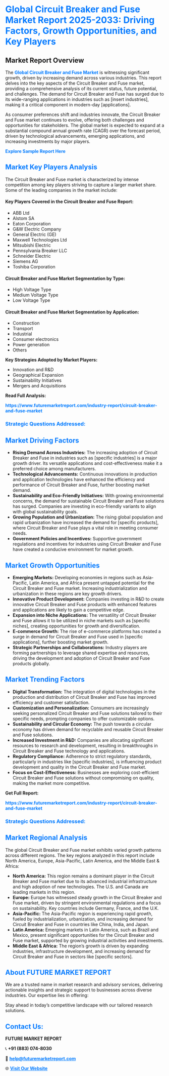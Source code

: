 <h1 style="color: #007BFF;">Global Circuit Breaker and Fuse Market Report 2025-2033: Driving Factors, Growth Opportunities, and Key Players</h1>

<section id="overview">
<h2>Market Report Overview</h2>
<p>The <a href="https://www.futuremarketreport.com/industry-report/circuit-breaker-and-fuse-market" style="color: #007BFF; text-decoration: none;"><strong>Global Circuit Breaker and Fuse Market</strong></a> is witnessing significant growth, driven by increasing demand across various industries. This report delves into the key aspects of the Circuit Breaker and Fuse market, providing a comprehensive analysis of its current status, future potential, and challenges. The demand for Circuit Breaker and Fuse has surged due to its wide-ranging applications in industries such as [insert industries], making it a critical component in modern-day [applications].</p>
<p>As consumer preferences shift and industries innovate, the Circuit Breaker and Fuse market continues to evolve, offering both challenges and opportunities for stakeholders. The global market is expected to expand at a substantial compound annual growth rate (CAGR) over the forecast period, driven by technological advancements, emerging applications, and increasing investments by major players.</p>
</section>

<section id="overview">
<p><a href="https://www.futuremarketreport.com/request-sample/reportId=98361" style="color: #007BFF; text-decoration: none;"><strong>Explore Sample Report Here</strong></a></p>
</section>

<section id="key-players">
<h2 style="color: #007BFF;">Market Key Players Analysis</h2>
<p>The Circuit Breaker and Fuse market is characterized by intense competition among key players striving to capture a larger market share. Some of the leading companies in the market include:</p>
<h4>Key Players Covered in the Circuit Breaker and Fuse Report:</h4>
<ul><li>ABB Ltd</li><li>Alstom SA</li><li>Eaton Corporation</li><li>G&amp;W Electric Company</li><li>General Electric (GE)</li><li>Maxwell Technologies Ltd</li><li>Mitsubishi Electric</li><li>Pennsylvania Breaker LLC</li><li>Schneider Electric</li><li>Siemens AG</li><li>Toshiba Corporation</li></ul>
<h4>Circuit Breaker and Fuse Market Segmentation by Type:</h4>
<ul><li>High Voltage Type</li><li>Medium Voltage Type</li><li>Low Voltage Type</li></ul>

<h4>Circuit Breaker and Fuse Market Segmentation by Application:</h4>
<ul><li>Construction</li><li>Transport</li><li>Industrial</li><li>Consumer electronics</li><li>Power generation</li><li>Others</li></ul>
<p><strong>Key Strategies Adopted by Market Players:</strong></p>
<ul>
<li>Innovation and R&D</li>
<li>Geographical Expansion</li>
<li>Sustainability Initiatives</li>
<li>Mergers and Acquisitions</li>
</ul>
</section>

<section>
<p><strong>Read Full Analysis: </strong></p><a href="https://www.futuremarketreport.com/industry-report/circuit-breaker-and-fuse-market" style="color: #007BFF; text-decoration: none;"><strong>https://www.futuremarketreport.com/industry-report/circuit-breaker-and-fuse-market</strong></a>
<h3 style="color: #007BFF;">Strategic Questions Addressed:</h3>
</section>

<section id="driving-factors">
<h2 style="color: #007BFF;">Market Driving Factors</h2>
<ul>
<li><strong>Rising Demand Across Industries:</strong> The increasing adoption of Circuit Breaker and Fuse in industries such as [specific industries] is a major growth driver. Its versatile applications and cost-effectiveness make it a preferred choice among manufacturers.</li>
<li><strong>Technological Advancements:</strong> Continuous innovations in production and application technologies have enhanced the efficiency and performance of Circuit Breaker and Fuse, further boosting market demand.</li>
<li><strong>Sustainability and Eco-Friendly Initiatives:</strong> With growing environmental concerns, the demand for sustainable Circuit Breaker and Fuse solutions has surged. Companies are investing in eco-friendly variants to align with global sustainability goals.</li>
<li><strong>Growing Population and Urbanization:</strong> The rising global population and rapid urbanization have increased the demand for [specific products], where Circuit Breaker and Fuse plays a vital role in meeting consumer needs.</li>
<li><strong>Government Policies and Incentives:</strong> Supportive government regulations and incentives for industries using Circuit Breaker and Fuse have created a conducive environment for market growth.</li>
</ul>
</section>

<section id="growth-opportunities">
<h2 style="color: #007BFF;">Market Growth Opportunities</h2>
<ul>
<li><strong>Emerging Markets:</strong> Developing economies in regions such as Asia-Pacific, Latin America, and Africa present untapped potential for the Circuit Breaker and Fuse market. Increasing industrialization and urbanization in these regions are key growth drivers.</li>
<li><strong>Innovative Product Development:</strong> Companies investing in R&D to create innovative Circuit Breaker and Fuse products with enhanced features and applications are likely to gain a competitive edge.</li>
<li><strong>Expansion into Niche Applications:</strong> The versatility of Circuit Breaker and Fuse allows it to be utilized in niche markets such as [specific niches], creating opportunities for growth and diversification.</li>
<li><strong>E-commerce Growth:</strong> The rise of e-commerce platforms has created a surge in demand for Circuit Breaker and Fuse used in [specific applications], further boosting market growth.</li>
<li><strong>Strategic Partnerships and Collaborations:</strong> Industry players are forming partnerships to leverage shared expertise and resources, driving the development and adoption of Circuit Breaker and Fuse products globally.</li>
</ul>
</section>

<section id="trending-factors">
<h2 style="color: #007BFF;">Market Trending Factors</h2>
<ul>
<li><strong>Digital Transformation:</strong> The integration of digital technologies in the production and distribution of Circuit Breaker and Fuse has improved efficiency and customer satisfaction.</li>
<li><strong>Customization and Personalization:</strong> Consumers are increasingly seeking personalized Circuit Breaker and Fuse solutions tailored to their specific needs, prompting companies to offer customizable options.</li>
<li><strong>Sustainability and Circular Economy:</strong> The push towards a circular economy has driven demand for recyclable and reusable Circuit Breaker and Fuse solutions.</li>
<li><strong>Increased Investment in R&D:</strong> Companies are allocating significant resources to research and development, resulting in breakthroughs in Circuit Breaker and Fuse technology and applications.</li>
<li><strong>Regulatory Compliance:</strong> Adherence to strict regulatory standards, particularly in industries like [specific industries], is influencing product development and quality in the Circuit Breaker and Fuse market.</li>
<li><strong>Focus on Cost-Effectiveness:</strong> Businesses are exploring cost-efficient Circuit Breaker and Fuse solutions without compromising on quality, making the market more competitive.</li>
</ul>
</section>

<section>
<p><strong>Get Full Report: </strong></p><a href="https://www.futuremarketreport.com/industry-report/circuit-breaker-and-fuse-market" style="color: #007BFF; text-decoration: none;"><strong>https://www.futuremarketreport.com/industry-report/circuit-breaker-and-fuse-market</strong></a>
<h3 style="color: #007BFF;">Strategic Questions Addressed:</h3>
</section>


<section id="regional-analysis">
<h2 style="color: #007BFF;">Market Regional Analysis</h2>
<p>The global Circuit Breaker and Fuse market exhibits varied growth patterns across different regions. The key regions analyzed in this report include North America, Europe, Asia-Pacific, Latin America, and the Middle East & Africa:</p>
<ul>
<li><strong>North America:</strong> This region remains a dominant player in the Circuit Breaker and Fuse market due to its advanced industrial infrastructure and high adoption of new technologies. The U.S. and Canada are leading markets in this region.</li>
<li><strong>Europe:</strong> Europe has witnessed steady growth in the Circuit Breaker and Fuse market, driven by stringent environmental regulations and a focus on sustainability. Key countries include Germany, France, and the U.K.</li>
<li><strong>Asia-Pacific:</strong> The Asia-Pacific region is experiencing rapid growth, fueled by industrialization, urbanization, and increasing demand for Circuit Breaker and Fuse in countries like China, India, and Japan.</li>
<li><strong>Latin America:</strong> Emerging markets in Latin America, such as Brazil and Mexico, present significant opportunities for the Circuit Breaker and Fuse market, supported by growing industrial activities and investments.</li>
<li><strong>Middle East & Africa:</strong> The region’s growth is driven by expanding industries, infrastructure development, and increasing demand for Circuit Breaker and Fuse in sectors like [specific sectors].</li>
</ul>
</section>

<footer>
<h2 style="color: #007BFF;">About FUTURE MARKET REPORT</h2>
<p>We are a trusted name in market research and advisory services, delivering actionable insights and strategic support to businesses across diverse industries. Our expertise lies in offering:</p>

<p>Stay ahead in today’s competitive landscape with our tailored research solutions.</p>

<h2 style="color: #007BFF;">Contact Us:</h2>
<p><strong>FUTURE MARKET REPORT</strong></p>
<p>📞 <strong>+91 (883) 074-8030</strong></p>
<p>📧 <strong><a href="mailto:help@futuremarketreport.com" style="color: #007BFF;">help@futuremarketreport.com</a></strong></p>
<p>🌐 <strong><a href="https://www.futuremarketreport.com/" style="color: #007BFF;">Visit Our Website</a></strong></p>
</footer>